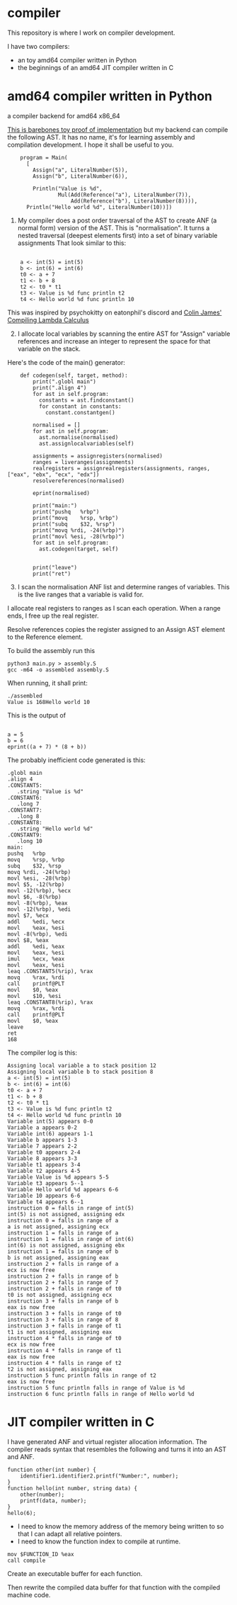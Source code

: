 # compiler

This repository is where I work on compiler development.

I have two compilers:

* an toy amd64 compiler written in Python
* the beginnings of an amd64 JIT compiler written in C

# amd64 compiler written in Python

a compiler backend for amd64 x86_64

[This is barebones toy proof of implementation](https://replit.com/@Chronological/Compiler2#main.py) but my backend can compile the following AST. It has no name, it's for learning assembly and compilation development. I hope it shall be useful to you.

```
    program = Main(
      [
        Assign("a", LiteralNumber(5)),
        Assign("b", LiteralNumber(6)),
        
        Println("Value is %d",
                Mul(Add(Reference("a"), LiteralNumber(7)),
                    Add(Reference("b"), LiteralNumber(8)))),
      Println("Hello world %d", LiteralNumber(10))])
```

1. My compiler does a post order traversal of the AST to create ANF (a normal form) version of the AST. This is "normalisation". It turns a nested traversal (deepest elements first) into a set of binary variable assignments That look similar to this:

```

    a <- int(5) = int(5)
    b <- int(6) = int(6)
    t0 <- a + 7
    t1 <- b + 8
    t2 <- t0 * t1
    t3 <- Value is %d func println t2
    t4 <- Hello world %d func println 10
```

This was inspired by psychokitty on eatonphil's discord and [Colin James' Compiling Lambda Calculus](https://compiler.club/compiling-lambda-calculus/)


2. I allocate local variables by scanning the entire AST for "Assign" variable references and increase an integer to represent the space for that variable on the stack.

Here's the code of the main() generator:

```
    def codegen(self, target, method):
        print(".globl main")
        print(".align 4")
        for ast in self.program:
          constants = ast.findconstant()
          for constant in constants:
            constant.constantgen()
    
        normalised = []
        for ast in self.program:
          ast.normalise(normalised)
          ast.assignlocalvariables(self)
        
        assignments = assignregisters(normalised)
        ranges = liveranges(assignments)
        realregisters = assignrealregisters(assignments, ranges, ["eax", "ebx", "ecx", "edx"])
        resolvereferences(normalised)
        
        eprint(normalised)
        
        print("main:")
        print("pushq   %rbp")
        print("movq    %rsp, %rbp")
        print("subq    $32, %rsp")
        print("movq %rdi, -24(%rbp)")                       
        print("movl %esi, -28(%rbp)")
        for ast in self.program:
          ast.codegen(target, self)
    
        
        print("leave")
        print("ret")
```

3. I scan the normalisation ANF list and determine ranges of variables. This is the live ranges that a variable is valid for.

I allocate real registers to ranges as I scan each operation. When a range ends, I free up the real register.

Resolve references copies the register assigned to an Assign AST element to the Reference element.

To build the assembly run this

```
python3 main.py > assembly.S
gcc -m64 -o assembled assembly.S
```
When running, it shall print:
```
./assembled
Value is 168Hello world 10
```

This is the output of 
```

a = 5
b = 6
eprint((a + 7) * (8 + b))
```

The probably inefficient code generated is this:

```
.globl main
.align 4
.CONSTANT5:
   .string "Value is %d"
.CONSTANT6:
   .long 7
.CONSTANT7:
   .long 8
.CONSTANT8:
   .string "Hello world %d"
.CONSTANT9:
   .long 10
main:
pushq   %rbp
movq    %rsp, %rbp
subq    $32, %rsp
movq %rdi, -24(%rbp)
movl %esi, -28(%rbp)
movl $5, -12(%rbp)
movl -12(%rbp), %ecx 
movl $6, -8(%rbp)
movl -8(%rbp), %eax 
movl -12(%rbp), %edi
movl $7, %ecx
addl    %edi, %ecx
movl    %eax, %esi
movl -8(%rbp), %edi
movl $8, %eax
addl    %edi, %eax
movl    %eax, %esi
imul    %ecx, %eax
movl    %eax, %esi
leaq .CONSTANT5(%rip), %rax 
movq    %rax, %rdi
call    printf@PLT
movl    $0, %eax
movl    $10, %esi
leaq .CONSTANT8(%rip), %rax 
movq    %rax, %rdi
call    printf@PLT
movl    $0, %eax
leave
ret
168
```

The compiler log is this:

```
Assigning local variable a to stack position 12
Assigning local variable b to stack position 8
a <- int(5) = int(5)
b <- int(6) = int(6)
t0 <- a + 7
t1 <- b + 8
t2 <- t0 * t1
t3 <- Value is %d func println t2
t4 <- Hello world %d func println 10
Variable int(5) appears 0-0
Variable a appears 0-2
Variable int(6) appears 1-1
Variable b appears 1-3
Variable 7 appears 2-2
Variable t0 appears 2-4
Variable 8 appears 3-3
Variable t1 appears 3-4
Variable t2 appears 4-5
Variable Value is %d appears 5-5
Variable t3 appears 5--1
Variable Hello world %d appears 6-6
Variable 10 appears 6-6
Variable t4 appears 6--1
instruction 0 = falls in range of int(5)
int(5) is not assigned, assigning edx
instruction 0 = falls in range of a
a is not assigned, assigning ecx
instruction 1 = falls in range of a
instruction 1 = falls in range of int(6)
int(6) is not assigned, assigning ebx
instruction 1 = falls in range of b
b is not assigned, assigning eax
instruction 2 + falls in range of a
ecx is now free
instruction 2 + falls in range of b
instruction 2 + falls in range of 7
instruction 2 + falls in range of t0
t0 is not assigned, assigning ecx
instruction 3 + falls in range of b
eax is now free
instruction 3 + falls in range of t0
instruction 3 + falls in range of 8
instruction 3 + falls in range of t1
t1 is not assigned, assigning eax
instruction 4 * falls in range of t0
ecx is now free
instruction 4 * falls in range of t1
eax is now free
instruction 4 * falls in range of t2
t2 is not assigned, assigning eax
instruction 5 func println falls in range of t2
eax is now free
instruction 5 func println falls in range of Value is %d
instruction 6 func println falls in range of Hello world %d
```

# JIT compiler written in C

I have generated ANF and virtual register allocation information. The compiler reads syntax that resembles the following and turns it into an AST and ANF.

```
function other(int number) {
    identifier1.identifier2.printf("Number:", number);
}
function hello(int number, string data) {
    other(number);
    printf(data, number);
}
hello(6);

```

* I need to know the memory address of the memory being written to so that I can adapt all relative pointers.
* I need to know the function index to compile at runtime.

```
mov $FUNCTION_ID %eax
call compile
```
Create an executable buffer for each function.

Then rewrite the compiled data buffer for that function with the compiled machine code.
